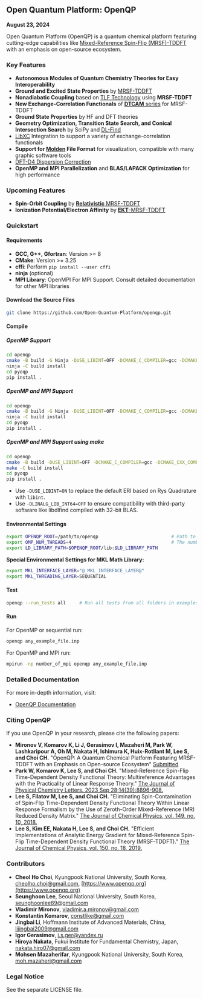 ## Open Quantum Platform: OpenQP
**August 23, 2024**

Open Quantum Platform (OpenQP) is a quantum chemical platform featuring cutting-edge capabilities like [Mixed-Reference Spin-Flip (MRSF)-TDDFT](https://doi.org/10.1021/acs.jpclett.3c02296) with an emphasis on open-source ecosystem.

### Key Features

- **Autonomous Modules of Quantum Chemistry Theories for Easy Interoperability**
- **Ground and Excited State Properties** by [MRSF-TDDFT](https://doi.org/10.1021/acs.jpclett.3c02296)
- **Nonadiabatic Coupling** based on [TLF Technology](https://doi.org/10.1021/acs.jpclett.1c00932) using **MRSF-TDDFT**
- **New Exchange-Correlation Functionals** of [**DTCAM** series](https://doi.org/10.1021/acs.jctc.4c00640) for MRSF-TDDFT
- **Ground State Properties** by HF and DFT theories
- **Geometry Optimization, Transition State Search, and Conical Intersection Search** by SciPy and [DL-Find](https://github.com/digital-chemistry-laboratory/libdlfind)
- [LibXC](https://gitlab.com/libxc/libxc) Integration to support a variety of exchange-correlation functionals
- **Support for [Molden](https://www.theochem.ru.nl/molden/) File Format** for visualization, compatible with many graphic software tools
- [DFT-D4 Dispersion Correction](https://dftd4.readthedocs.io/en/latest/)
- **OpenMP and MPI Parallelization** and **BLAS/LAPACK Optimization** for high performance

### Upcoming Features

- **Spin-Orbit Coupling** by [**Relativistic** MRSF-TDDFT](https://doi.org/10.1021/acs.jctc.2c01036)
- **Ionization Potential/Electron Affinity** by [**EKT**-MRSF-TDDFT](https://doi.org/10.1021/acs.jpclett.1c02494)

### Quickstart

#### Requirements

- **GCC, G++, Gfortran**: Version >= 8
- **CMake**: Version >= 3.25
- **cffi**: Perform `pip install --user cffi`
- **ninja** (optional)
- **MPI Library**: OpenMPI For MPI Support. Consult detailed documentation for other MPI libraries

#### Download the Source Files

```bash
git clone https://github.com/Open-Quantum-Platform/openqp.git
```

#### Compile

##### OpenMP Support

```bash
cd openqp
cmake -B build -G Ninja -DUSE_LIBINT=OFF -DCMAKE_C_COMPILER=gcc -DCMAKE_CXX_COMPILER=g++ -DCMAKE_Fortran_COMPILER=gfortran -DCMAKE_INSTALL_PREFIX=. -DENABLE_OPENMP=ON -DLINALG_LIB_INT64=OFF
ninja -C build install
cd pyoqp
pip install .
```

##### OpenMP and MPI Support

```bash
cd openqp
cmake -B build -G Ninja -DUSE_LIBINT=OFF -DCMAKE_C_COMPILER=gcc -DCMAKE_CXX_COMPILER=g++ -DCMAKE_Fortran_COMPILER=mpif90 -DCMAKE_INSTALL_PREFIX=. -DENABLE_OPENMP=ON -DLINALG_LIB_INT64=OFF -DENABLE_MPI=ON
ninja -C build install
cd pyoqp
pip install .
```

##### OpenMP and MPI Support using make

```bash
cd openqp
cmake -B build -DUSE_LIBINT=OFF -DCMAKE_C_COMPILER=gcc -DCMAKE_CXX_COMPILER=g++ -DCMAKE_Fortran_COMPILER=mpif90 -DCMAKE_INSTALL_PREFIX=. -DENABLE_OPENMP=ON -DLINALG_LIB_INT64=OFF -DENABLE_MPI=ON
make -C build install
cd pyoqp
pip install .
```

- Use `-DUSE_LIBINT=ON` to replace the default ERI based on Rys Quadrature with `libint`.
- Use `-DLINALG_LIB_INT64=OFF` to ensure compatibility with third-party software like libdlfind compiled with 32-bit BLAS.

#### Environmental Settings

```bash
export OPENQP_ROOT=/path/to/openqp                           # Path to the Root of openqp
export OMP_NUM_THREADS=4                                     # The number of cores to be used for OpenMP runs
export LD_LIBRARY_PATH=$OPENQP_ROOT/lib:$LD_LIBRARY_PATH
```

**Special Environmental Settings for MKL Math Library:**

```bash
export MKL_INTERFACE_LAYER="@_MKL_INTERFACE_LAYER@"
export MKL_THREADING_LAYER=SEQUENTIAL
```

#### Test

```bash
openqp --run_tests all     # Run all tests from all folders in examples
```

#### Run

For OpenMP or sequential run:

```bash
openqp any_example_file.inp
```

For OpenMP and MPI run:

```bash
mpirun -np number_of_mpi openqp any_example_file.inp
```

### Detailed Documentation

For more in-depth information, visit:
- [OpenQP Documentation](https://github.com/Open-Quantum-Platform/openqp/wiki)

### Citing OpenQP
If you use OpenQP in your research, please cite the following papers:

- **Mironov V, Komarov K, Li J, Gerasimov I, Mazaheri M, Park W, Lashkaripour A, Oh M, Nakata H, Ishimura K, Huix-Rotllant M, Lee S, and Choi CH.** "OpenQP: A Quantum Chemical Platform Featuring MRSF-TDDFT with an Emphasis on Open-source Ecosystem" [Submitted](https://doi.org/10.26434/chemrxiv-2024-k846p)
- **Park W, Komarov K, Lee S, and Choi CH.** "Mixed-Reference Spin-Flip Time-Dependent Density Functional Theory: Multireference Advantages with the Practicality of Linear Response Theory." [The Journal of Physical Chemistry Letters. 2023 Sep 28;14(39):8896-908.](https://doi.org/10.1021/acs.jpclett.3c02296)
- **Lee S, Filatov M, Lee S, and Choi CH.** "Eliminating Spin-Contamination of Spin-Flip Time-Dependent Density Functional Theory Within Linear Response Formalism by the Use of Zeroth-Order Mixed-Reference (MR) Reduced Density Matrix." [The Journal of Chemical Physics, vol. 149, no. 10, 2018.](https://doi.org/10.1063/1.5044202)
- **Lee S, Kim EE, Nakata H, Lee S, and Choi CH.** "Efficient Implementations of Analytic Energy Gradient for Mixed-Reference Spin-Flip Time-Dependent Density Functional Theory (MRSF-TDDFT)." [The Journal of Chemical Physics, vol. 150, no. 18, 2019.](https://doi.org/10.1063/1.5086895)

### Contributors

- **Cheol Ho Choi**, Kyungpook National University, South Korea, [cheolho.choi@gmail.com](mailto:cheolho.choi@gmail.com), [https://www.openqp.org](https://www.openqp.org)
- **Seunghoon Lee**, Seoul National University, South Korea, [seunghoonlee89@gmail.com](mailto:seunghoonlee89@gmail.com)
- **Vladimir Mironov**, [vladimir.a.mironov@gmail.com](mailto:vladimir.a.mironov@gmail.com)
- **Konstantin Komarov**, [constlike@gmail.com](mailto:constlike@gmail.com)
- **Jingbai Li**, Hoffmann Institute of Advanced Materials, China, [lijingbai2009@gmail.com](mailto:lijingbai2009@gmail.com)
- **Igor Gerasimov**, [i.s.ger@yandex.ru](mailto:i.s.ger@yandex.ru)
- **Hiroya Nakata**, Fukui Institute for Fundamental Chemistry, Japan, [nakata.hiro07@gmail.com](mailto:nakata.hiro07@gmail.com)
- **Mohsen Mazaherifar**, Kyungpook National University, South Korea, [moh.mazaheri@gmail.com](mailto:moh.mazaheri@gmail.com)
### Legal Notice

See the separate LICENSE file.

